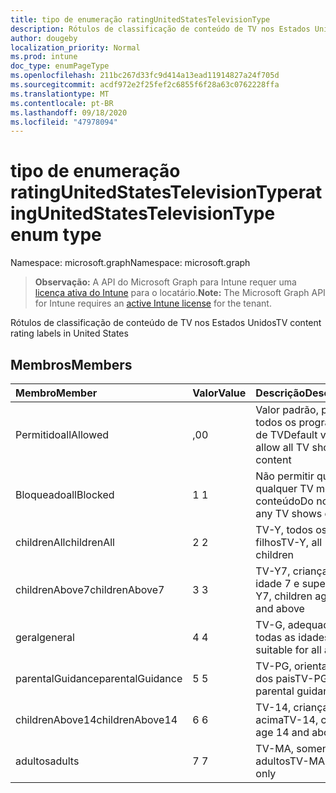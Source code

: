 ```yaml
---
title: tipo de enumeração ratingUnitedStatesTelevisionType
description: Rótulos de classificação de conteúdo de TV nos Estados Unidos
author: dougeby
localization_priority: Normal
ms.prod: intune
doc_type: enumPageType
ms.openlocfilehash: 211bc267d33fc9d414a13ead11914827a24f705d
ms.sourcegitcommit: acdf972e2f25fef2c6855f6f28a63c0762228ffa
ms.translationtype: MT
ms.contentlocale: pt-BR
ms.lasthandoff: 09/18/2020
ms.locfileid: "47978094"
---
```

# <a name="ratingunitedstatestelevisiontype-enum-type"></a><span data-ttu-id="8a55c-103">tipo de enumeração ratingUnitedStatesTelevisionType</span><span class="sxs-lookup"><span data-stu-id="8a55c-103">ratingUnitedStatesTelevisionType enum type</span></span>

<span data-ttu-id="8a55c-104">Namespace: microsoft.graph</span><span class="sxs-lookup"><span data-stu-id="8a55c-104">Namespace: microsoft.graph</span></span>

> <span data-ttu-id="8a55c-105">**Observação:** A API do Microsoft Graph para Intune requer uma [licença ativa do Intune](https://go.microsoft.com/fwlink/?linkid=839381) para o locatário.</span><span class="sxs-lookup"><span data-stu-id="8a55c-105">**Note:** The Microsoft Graph API for Intune requires an [active Intune license](https://go.microsoft.com/fwlink/?linkid=839381) for the tenant.</span></span>

<span data-ttu-id="8a55c-106">Rótulos de classificação de conteúdo de TV nos Estados Unidos</span><span class="sxs-lookup"><span data-stu-id="8a55c-106">TV content rating labels in United States</span></span>

## <a name="members"></a><span data-ttu-id="8a55c-107">Membros</span><span class="sxs-lookup"><span data-stu-id="8a55c-107">Members</span></span>
|<span data-ttu-id="8a55c-108">Membro</span><span class="sxs-lookup"><span data-stu-id="8a55c-108">Member</span></span>|<span data-ttu-id="8a55c-109">Valor</span><span class="sxs-lookup"><span data-stu-id="8a55c-109">Value</span></span>|<span data-ttu-id="8a55c-110">Descrição</span><span class="sxs-lookup"><span data-stu-id="8a55c-110">Description</span></span>|
|:---|:---|:---|
|<span data-ttu-id="8a55c-111">Permitido</span><span class="sxs-lookup"><span data-stu-id="8a55c-111">allAllowed</span></span>|<span data-ttu-id="8a55c-112">,0</span><span class="sxs-lookup"><span data-stu-id="8a55c-112">0</span></span>|<span data-ttu-id="8a55c-113">Valor padrão, permitir todos os programas de TV</span><span class="sxs-lookup"><span data-stu-id="8a55c-113">Default value, allow all TV shows content</span></span>|
|<span data-ttu-id="8a55c-114">Bloqueado</span><span class="sxs-lookup"><span data-stu-id="8a55c-114">allBlocked</span></span>|<span data-ttu-id="8a55c-115">1 </span><span class="sxs-lookup"><span data-stu-id="8a55c-115">1</span></span>|<span data-ttu-id="8a55c-116">Não permitir que qualquer TV mostre conteúdo</span><span class="sxs-lookup"><span data-stu-id="8a55c-116">Do not allow any TV shows content</span></span>|
|<span data-ttu-id="8a55c-117">childrenAll</span><span class="sxs-lookup"><span data-stu-id="8a55c-117">childrenAll</span></span>|<span data-ttu-id="8a55c-118">2 </span><span class="sxs-lookup"><span data-stu-id="8a55c-118">2</span></span>|<span data-ttu-id="8a55c-119">TV-Y, todos os filhos</span><span class="sxs-lookup"><span data-stu-id="8a55c-119">TV-Y, all children</span></span>|
|<span data-ttu-id="8a55c-120">childrenAbove7</span><span class="sxs-lookup"><span data-stu-id="8a55c-120">childrenAbove7</span></span>|<span data-ttu-id="8a55c-121">3 </span><span class="sxs-lookup"><span data-stu-id="8a55c-121">3</span></span>|<span data-ttu-id="8a55c-122">TV-Y7, crianças da idade 7 e superior</span><span class="sxs-lookup"><span data-stu-id="8a55c-122">TV-Y7, children age 7 and above</span></span>|
|<span data-ttu-id="8a55c-123">geral</span><span class="sxs-lookup"><span data-stu-id="8a55c-123">general</span></span>|<span data-ttu-id="8a55c-124">4 </span><span class="sxs-lookup"><span data-stu-id="8a55c-124">4</span></span>|<span data-ttu-id="8a55c-125">TV-G, adequada para todas as idades</span><span class="sxs-lookup"><span data-stu-id="8a55c-125">TV-G, suitable for all ages</span></span>|
|<span data-ttu-id="8a55c-126">parentalGuidance</span><span class="sxs-lookup"><span data-stu-id="8a55c-126">parentalGuidance</span></span>|<span data-ttu-id="8a55c-127">5 </span><span class="sxs-lookup"><span data-stu-id="8a55c-127">5</span></span>|<span data-ttu-id="8a55c-128">TV-PG, orientação dos pais</span><span class="sxs-lookup"><span data-stu-id="8a55c-128">TV-PG, parental guidance</span></span>|
|<span data-ttu-id="8a55c-129">childrenAbove14</span><span class="sxs-lookup"><span data-stu-id="8a55c-129">childrenAbove14</span></span>|<span data-ttu-id="8a55c-130">6 </span><span class="sxs-lookup"><span data-stu-id="8a55c-130">6</span></span>|<span data-ttu-id="8a55c-131">TV-14, crianças 14 e acima</span><span class="sxs-lookup"><span data-stu-id="8a55c-131">TV-14, children age 14 and above</span></span>|
|<span data-ttu-id="8a55c-132">adultos</span><span class="sxs-lookup"><span data-stu-id="8a55c-132">adults</span></span>|<span data-ttu-id="8a55c-133">7 </span><span class="sxs-lookup"><span data-stu-id="8a55c-133">7</span></span>|<span data-ttu-id="8a55c-134">TV-MA, somente adultos</span><span class="sxs-lookup"><span data-stu-id="8a55c-134">TV-MA, adults only</span></span>|









